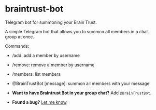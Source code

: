 # braintrust-bot
Telegram bot for summoning your Brain Trust.

A simple Telegram bot that allows you to summon all members in a chat group at once. 

Commands:
- /add: add a member by username
- /remove: remove a member by username
- /members: list members
- @BrainTrustBot [message]: summon all members with your message


- **Want to have Braintrust Bot in your group chat?** Add `@BrainTrustBot`.
- **Found a bug?** [Let me know](https://github.com/terabyte128/braintrust-bot/issues).
